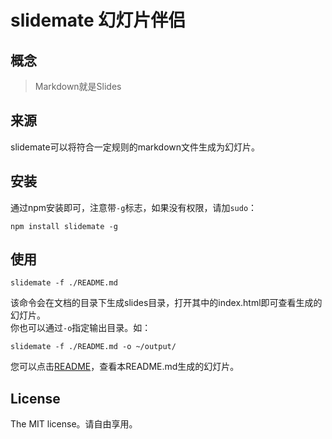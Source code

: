 slidemate 幻灯片伴侣
=================
## 概念
> Markdown就是Slides

## 来源
slidemate可以将符合一定规则的markdown文件生成为幻灯片。

## 安装
通过npm安装即可，注意带`-g`标志，如果没有权限，请加`sudo`：
```
npm install slidemate -g
```

## 使用
```
slidemate -f ./README.md
```
该命令会在文档的目录下生成slides目录，打开其中的index.html即可查看生成的幻灯片。  
你也可以通过`-o`指定输出目录。如：

```
slidemate -f ./README.md -o ~/output/
```
您可以点击[README](http://html5ify.com/slidemate)，查看本README.md生成的幻灯片。

## License
The MIT license。请自由享用。
